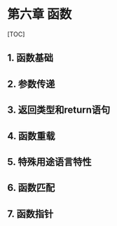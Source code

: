 # 第六章 函数

[TOC]

## 1. 函数基础

## 2. 参数传递

## 3. 返回类型和return语句

## 4. 函数重载

## 5. 特殊用途语言特性

## 6. 函数匹配

## 7. 函数指针







